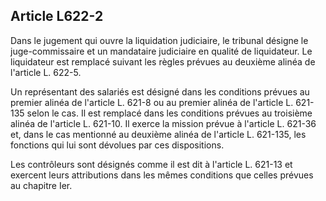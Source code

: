 Article L622-2
----
Dans le jugement qui ouvre la liquidation judiciaire, le tribunal désigne le
juge-commissaire et un mandataire judiciaire en qualité de liquidateur. Le
liquidateur est remplacé suivant les règles prévues au deuxième alinéa de
l'article L. 622-5.

Un représentant des salariés est désigné dans les conditions prévues au premier
alinéa de l'article L. 621-8 ou au premier alinéa de l'article L. 621-135 selon
le cas. Il est remplacé dans les conditions prévues au troisième alinéa de
l'article L. 621-10. Il exerce la mission prévue à l'article L. 621-36 et, dans
le cas mentionné au deuxième alinéa de l'article L. 621-135, les fonctions qui
lui sont dévolues par ces dispositions.

Les contrôleurs sont désignés comme il est dit à l'article L. 621-13 et exercent
leurs attributions dans les mêmes conditions que celles prévues au chapitre Ier.
